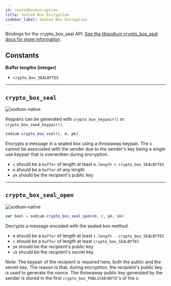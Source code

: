 ```yaml
---
id: sealedboxencryption
title: Sealed Box Encryption
sidebar_label: Sealed Box Encryption
---
```


Bindings for the crypto_box_seal API. [See the libsodium crypto_box_seal docs for more information](https://download.libsodium.org/doc/public-key_cryptography/sealed_boxes).

## Constants
**Buffer lengths (integer)**
* `crypto_box_SEALBYTES`

***
## `crypto_box_seal`
![sodium-native][node]

Keypairs can be generated with `crypto_box_keypair()` or `crypto_box_seed_keypair()`.

``` js
sodium.crypto_box_seal(c, m, pk)
```
Encrypts a message in a sealed box using a throwaway keypair. The c cannot be associated with the sender due to the sender's key being a single use keypair that is overwritten during encryption.
* `c` should be a `buffer` of length at least `m.length + crypto_box_SEALBYTES`
* `m` should be a `buffer` of any length
* `pk` should be the recipient's public key
***
## `crypto_box_seal_open`
![sodium-native][node]
``` js
var bool = sodium.crypto_box_seal_open(m, c, pk, sk)
```
Decrypts a message encoded with the sealed box method.
* `m` should be a `buffer` of length at least `c.length - crypto_box_SEALBYTES`
* `c` should be a `buffer` of length at least `crypto_box_SEALBYTES`
* `pk` should be the recipient's public key
* `sk` should be the recipient's secret key

Note: The keypair of the recipient is required here, both the public and the secret key. The reason is that, during encryption, the recipient's public key is used to generate the nonce. The throwaway public key generated by the sender is stored in the first `crypto_box_PUBLICKEYBYTE`'s of the c.


[js]: /docs/img/icon_js.svg
[node]: /docs/img/nodejs-icon.svg
